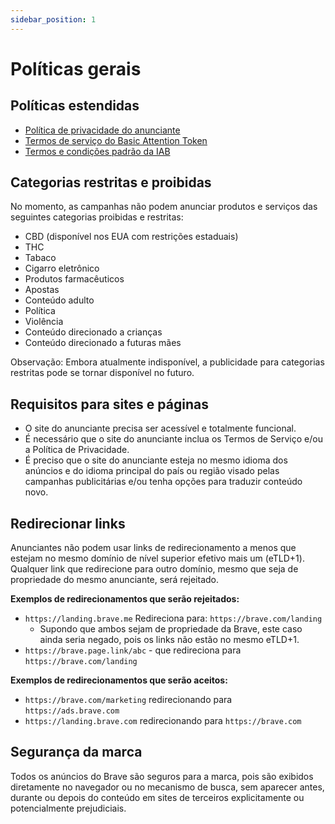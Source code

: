 ```yaml
---
sidebar_position: 1
---
```


# Políticas gerais

## Políticas estendidas

- [Política de privacidade do anunciante](https://brave.com/privacy/advertiser/)
- [Termos de serviço do Basic Attention Token](https://basicattentiontoken.org/advertiser-terms-of-service/)
- [Termos e condições padrão da IAB](https://www.iab.com/wp-content/uploads/2015/06/IAB_4As-tsandcs-FINAL.pdf)

## Categorias restritas e proibidas

No momento, as campanhas não podem anunciar produtos e serviços das seguintes categorias proibidas e restritas:

- CBD (disponível nos EUA com restrições estaduais)
- THC
- Tabaco
- Cigarro eletrônico
- Produtos farmacêuticos
- Apostas
- Conteúdo adulto
- Política
- Violência
- Conteúdo direcionado a crianças
- Conteúdo direcionado a futuras mães

Observação: Embora atualmente indisponível, a publicidade para categorias restritas pode se tornar disponível no futuro.

## Requisitos para sites e páginas

- O site do anunciante precisa ser acessível e totalmente funcional.
- É necessário que o site do anunciante inclua os Termos de Serviço e/ou a Política de Privacidade.
- É preciso que o site do anunciante esteja no mesmo idioma dos anúncios e do idioma principal do país ou região visado pelas campanhas publicitárias e/ou tenha opções para traduzir conteúdo novo.

## Redirecionar links

Anunciantes não podem usar links de redirecionamento a menos que estejam no mesmo domínio de nível superior efetivo mais um (eTLD+1). Qualquer link que redirecione para outro domínio, mesmo que seja de propriedade do mesmo anunciante, será rejeitado.

**Exemplos de redirecionamentos que serão rejeitados:**

- `https://landing.brave.me` Redireciona para: `https://brave.com/landing`
  - Supondo que ambos sejam de propriedade da Brave, este caso ainda seria negado, pois os links não estão no mesmo eTLD+1.
- `https://brave.page.link/abc` - que redireciona para `https://brave.com/landing`

**Exemplos de redirecionamentos que serão aceitos:**

- `https://brave.com/marketing` redirecionando para `https://ads.brave.com`
- `https://landing.brave.com` redirecionando para `https://brave.com`

## Segurança da marca

Todos os anúncios do Brave são seguros para a marca, pois são exibidos diretamente no navegador ou no mecanismo de busca, sem aparecer antes, durante ou depois do conteúdo em sites de terceiros explicitamente ou potencialmente prejudiciais.
